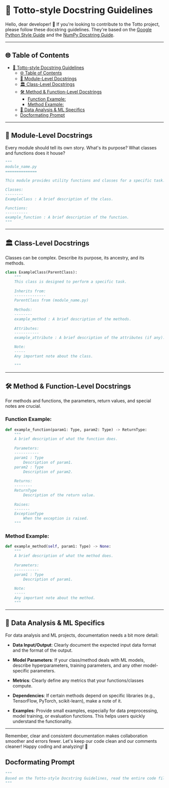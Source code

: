 # 📘 Totto-style Docstring Guidelines

Hello, dear developer! 🌟 If you're looking to contribute to the Totto project, please follow these docstring guidelines. They're based on the [Google Python Style Guide](https://google.github.io/styleguide/pyguide.html#38-comments-and-docstrings) and the [NumPy Docstring Guide](https://numpydoc.readthedocs.io/en/latest/format.html#docstring-standard).

---

## 🌐 Table of Contents

- [📘 Totto-style Docstring Guidelines](#-totto-style-docstring-guidelines)
  - [🌐 Table of Contents](#-table-of-contents)
  - [📁 Module-Level Docstrings](#-module-level-docstrings)
  - [🏛 Class-Level Docstrings](#-class-level-docstrings)
  - [🛠 Method \& Function-Level Docstrings](#-method--function-level-docstrings)
    - [Function Example:](#function-example)
    - [Method Example:](#method-example)
  - [🧠 Data Analysis \& ML Specifics](#-data-analysis--ml-specifics)
  - [Docformating Prompt](#docformating-prompt)

---

## 📁 Module-Level Docstrings

Every module should tell its own story. What's its purpose? What classes and functions does it house?

``` python
"""
module_name.py
==============

This module provides utility functions and classes for a specific task.

Classes:
--------
ExampleClass : A brief description of the class.

Functions:
----------
example_function : A brief description of the function.
"""
```

---

## 🏛 Class-Level Docstrings

Classes can be complex. Describe its purpose, its ancestry, and its methods.

``` python
class ExampleClass(ParentClass):
    """
    This class is designed to perform a specific task.
    
    Inherits from:
    --------------
    ParentClass from (module_name.py)
    
    Methods:
    --------
    example_method : A brief description of the methods.
    
    Attributes:
    -----------
    example_attribute : A brief description of the attributes (if any).

    Note:
    -----
    Any important note about the class.

    """
```

---

## 🛠 Method & Function-Level Docstrings

For methods and functions, the parameters, return values, and special notes are crucial.

### Function Example:

``` python
def example_function(param1: Type, param2: Type) -> ReturnType:
    """
    A brief description of what the function does.
    
    Parameters:
    -----------
    param1 : Type
        Description of param1.
    param2 : Type
        Description of param2.
    
    Returns:
    --------
    ReturnType
        Description of the return value.
    
    Raises:
    -------
    ExceptionType
        When the exception is raised.
    """
```

### Method Example:

``` python
def example_method(self, param1: Type) -> None:
    """
    A brief description of what the method does.
    
    Parameters:
    -----------
    param1 : Type
        Description of param1.
    
    Note:
    -----
    Any important note about the method.
    """
```

---

## 🧠 Data Analysis & ML Specifics

For data analysis and ML projects, documentation needs a bit more detail:

- **Data Input/Output**: Clearly document the expected input data format and the format of the output.
  
- **Model Parameters**: If your class/method deals with ML models, describe hyperparameters, training parameters, and any other model-specific parameters.

- **Metrics**: Clearly define any metrics that your functions/classes compute.

- **Dependencies**: If certain methods depend on specific libraries (e.g., TensorFlow, PyTorch, scikit-learn), make a note of it.

- **Examples**: Provide small examples, especially for data preprocessing, model training, or evaluation functions. This helps users quickly understand the functionality.

---

Remember, clear and consistent documentation makes collaboration smoother and errors fewer. Let's keep our code clean and our comments cleaner! Happy coding and analyzing! 🚀


## Docformating Prompt
```python
"""
Based on the Totto-style Docstring Guidelines, read the entire code file and convert all the docstrings to Totto-style. Ensure that the converted docstrings adhere to the Totto-style specifications while maintaining the original functionality described in the existing docstrings.
"""
```
